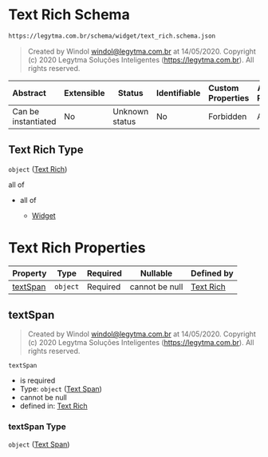 # Text Rich Schema

```txt
https://legytma.com.br/schema/widget/text_rich.schema.json
```




> Created by Windol [windol@legytma.com.br](mailto:windol@legytma.com.br) at 14/05/2020.
> Copyright (c) 2020 Legytma Soluções Inteligentes (<https://legytma.com.br>). All rights reserved.
>

| Abstract            | Extensible | Status         | Identifiable | Custom Properties | Additional Properties | Access Restrictions | Defined In                                                                             |
| :------------------ | ---------- | -------------- | ------------ | :---------------- | --------------------- | ------------------- | -------------------------------------------------------------------------------------- |
| Can be instantiated | No         | Unknown status | No           | Forbidden         | Allowed               | none                | [text_rich.schema.json](../schema/widget/text_rich.schema.json) |

## Text Rich Type

`object` ([Text Rich](text_rich.md))

all of

-   all of

    -   [Widget](input_decoration-properties-widget-5.md)

# Text Rich Properties

| Property              | Type     | Required | Nullable       | Defined by                                                                                                                     |
| :-------------------- | -------- | -------- | -------------- | :----------------------------------------------------------------------------------------------------------------------------- |
| [textSpan](#textSpan) | `object` | Required | cannot be null | [Text Rich](text_rich-properties-text-span.md) |

## textSpan




> Created by Windol [windol@legytma.com.br](mailto:windol@legytma.com.br) at 14/05/2020.
> Copyright (c) 2020 Legytma Soluções Inteligentes (<https://legytma.com.br>). All rights reserved.
>

`textSpan`

-   is required
-   Type: `object` ([Text Span](text_rich-properties-text-span.md))
-   cannot be null
-   defined in: [Text Rich](text_rich-properties-text-span.md)

### textSpan Type

`object` ([Text Span](text_rich-properties-text-span.md))

